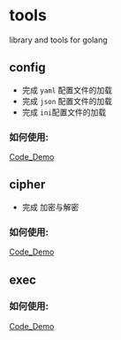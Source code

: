 # tools
library and tools for golang

## config
- 完成 `yaml` 配置文件的加载
- 完成 `json` 配置文件的加载
- 完成 `ini`配置文件的加载

### 如何使用:

[Code_Demo](./examples/config/main.go)

## cipher
- 完成 加密与解密

### 如何使用:

[Code_Demo](./examples/cipher/main.go)

## exec
### 如何使用:

[Code_Demo](./examples/exec/main.go)
